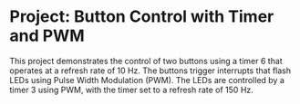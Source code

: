 # Project: Button Control with Timer and PWM 
This project demonstrates the control of two buttons using a timer 6 that operates at a refresh rate of 10 Hz. The buttons trigger interrupts that flash LEDs using Pulse Width Modulation (PWM). The LEDs are controlled by a timer 3 using PWM, with the timer set to a refresh rate of 150 Hz.

